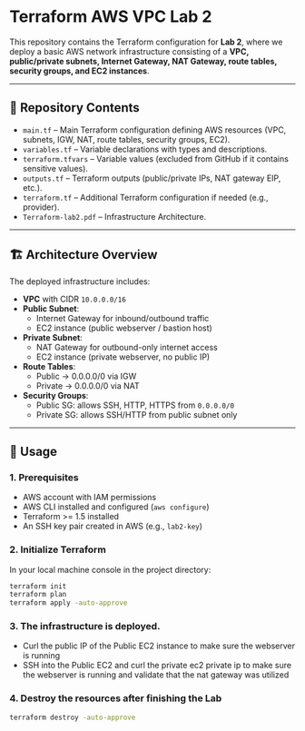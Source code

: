 # Terraform AWS VPC Lab 2

This repository contains the Terraform configuration for **Lab 2**, where we deploy a basic AWS network infrastructure consisting of a **VPC, public/private subnets, Internet Gateway, NAT Gateway, route tables, security groups, and EC2 instances**.

---

## 📂 Repository Contents

- `main.tf` – Main Terraform configuration defining AWS resources (VPC, subnets, IGW, NAT, route tables, security groups, EC2).
- `variables.tf` – Variable declarations with types and descriptions.
- `terraform.tfvars` – Variable values (excluded from GitHub if it contains sensitive values).
- `outputs.tf` – Terraform outputs (public/private IPs, NAT gateway EIP, etc.).
- `terraform.tf` – Additional Terraform configuration if needed (e.g., provider).
- `Terraform-lab2.pdf` – Infrastructure Architecture.

---

## 🏗️ Architecture Overview

The deployed infrastructure includes:
- **VPC** with CIDR `10.0.0.0/16`
- **Public Subnet**:
  - Internet Gateway for inbound/outbound traffic
  - EC2 instance (public webserver / bastion host)
- **Private Subnet**:
  - NAT Gateway for outbound-only internet access
  - EC2 instance (private webserver, no public IP)
- **Route Tables**:
  - Public → 0.0.0.0/0 via IGW
  - Private → 0.0.0.0/0 via NAT
- **Security Groups**:
  - Public SG: allows SSH, HTTP, HTTPS from `0.0.0.0/0`
  - Private SG: allows SSH/HTTP from public subnet only

---

## 🚀 Usage

### 1. Prerequisites
- AWS account with IAM permissions
- AWS CLI installed and configured (`aws configure`)
- Terraform >= 1.5 installed
- An SSH key pair created in AWS (e.g., `lab2-key`)

### 2. Initialize Terraform
In your local machine console in the project directory:
```bash
terraform init
terraform plan
terraform apply -auto-approve
```

### 3. The infrastructure is deployed. 
 - Curl the public IP of the Public EC2 instance to make sure the webserver is running
 - SSH into the Public EC2 and curl the private ec2 private ip to make sure the webserver is running and validate that the nat gateway was utilized

### 4. Destroy the resources after finishing the Lab
```bash
terraform destroy -auto-approve
```




